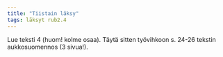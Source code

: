 ```yaml
---
title: "Tiistain läksy"
tags: läksyt rub2.4
---
```


Lue teksti 4 (huom! kolme osaa). Täytä sitten työvihkoon s. 24-26 tekstin aukkosuomennos (3 sivua!).